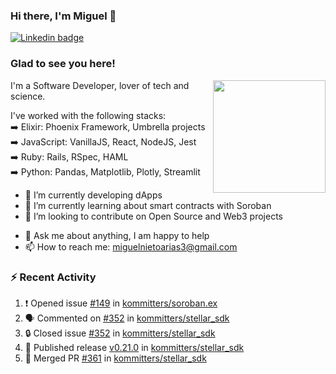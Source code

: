 ### Hi there, I'm Miguel 👋

<a href="https://linkedin.com/in/miguelnietoa/" target="_blank" rel="noopener noreferrer">
  <img src="https://img.shields.io/badge/-LinkedIn-0e76a8?style=flat-square&logo=Linkedin&logoColor=white" alt="Linkedin badge">
</a>
<!-- [![Website Badge](https://img.shields.io/badge/Website-3b5998?style=flat-square&logo=google-chrome&logoColor=white)](#notavailablenow#) 

<img src="https://i.imgur.com/tbrLrt5.gif" width=400 alt="Coding GIF" align="right"/>
-->


### Glad to see you here!
<a href="https://github.com/miguelnietoa"><img src="https://github-readme-stats-git-masterrstaa-rickstaa.vercel.app/api?username=miguelnietoa&show_icons=true&hide_border=true&count_private=true&include_all_commits=true&theme=tokyonight" height="180em" align="right"/></a>
I'm a Software Developer, lover of tech and science. 

I've worked with the following stacks:\
➡️ Elixir: Phoenix Framework, Umbrella projects\
➡️ JavaScript: VanillaJS, React, NodeJS, Jest\
➡️ Ruby: Rails, RSpec, HAML\
➡️ Python: Pandas, Matplotlib, Plotly, Streamlit

- 🔭 I’m currently developing dApps
- 🌱 I’m currently learning about smart contracts with Soroban
- 👯 I’m looking to contribute on Open Source and Web3 projects
<!-- 
- 😄 I just finished a Machine Learning course! 
- 🤔 I’m looking for help with ...
-->
- 💬 Ask me about anything, I am happy to help
- 📫 How to reach me: miguelnietoarias3@gmail.com


### ⚡ Recent Activity

<!--START_SECTION:activity-->
1. ❗ Opened issue [#149](https://github.com/kommitters/soroban.ex/issues/149) in [kommitters/soroban.ex](https://github.com/kommitters/soroban.ex)
2. 🗣 Commented on [#352](https://github.com/kommitters/stellar_sdk/issues/352#issuecomment-1978715198) in [kommitters/stellar_sdk](https://github.com/kommitters/stellar_sdk)
3. 🔒 Closed issue [#352](https://github.com/kommitters/stellar_sdk/issues/352) in [kommitters/stellar_sdk](https://github.com/kommitters/stellar_sdk)
4. 🚀 Published release [v0.21.0](https://github.com/kommitters/stellar_sdk/releases/tag/v0.21.0) in [kommitters/stellar_sdk](https://github.com/kommitters/stellar_sdk)
5. 🎉 Merged PR [#361](https://github.com/kommitters/stellar_sdk/pull/361) in [kommitters/stellar_sdk](https://github.com/kommitters/stellar_sdk)
<!--END_SECTION:activity-->
